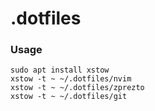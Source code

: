# .dotfiles

### Usage

```
sudo apt install xstow
xstow -t ~ ~/.dotfiles/nvim
xstow -t ~ ~/.dotfiles/zprezto
xstow -t ~ ~/.dotfiles/git
```
